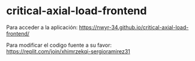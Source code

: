 # critical-axial-load-frontend

Para acceder a la aplicación: 
https://nwyr-34.github.io/critical-axial-load-frontend/

Para modificar el codigo fuente a su favor: 
https://replit.com/join/xhimrzekqi-sergioramirez31 